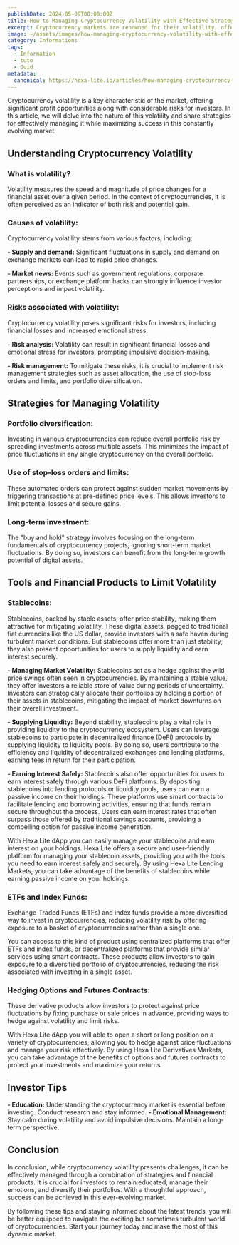 ```yaml
---
publishDate: 2024-05-09T00:00:00Z
title: How to Managing Cryptocurrency Volatility with Effective Strategies and Solutions
excerpt: Cryptocurrency markets are renowned for their volatility, offering both lucrative opportunities and significant risks. In this comprehensive guide, explore key strategies to manage volatility successfully.
image: ~/assets/images/how-managing-cryptocurrency-volatility-with-effective-strategies-solutions.png
category: Informations
tags:
  - Information
  - tuto
  - Guid
metadata:
  canonical: https://hexa-lite.io/articles/how-managing-cryptocurrency-volatility-with-effective-strategies-solutions
---
```


Cryptocurrency volatility is a key characteristic of the market, offering significant profit opportunities along with considerable risks for investors. In this article, we will delve into the nature of this volatility and share strategies for effectively managing it while maximizing success in this constantly evolving market.

## Understanding Cryptocurrency Volatility

### What is volatility?

Volatility measures the speed and magnitude of price changes for a financial asset over a given period. In the context of cryptocurrencies, it is often perceived as an indicator of both risk and potential gain.

### Causes of volatility:

Cryptocurrency volatility stems from various factors, including:

**- Supply and demand:** Significant fluctuations in supply and demand on exchange markets can lead to rapid price changes.

**- Market news:** Events such as government regulations, corporate partnerships, or exchange platform hacks can strongly influence investor perceptions and impact volatility.

### Risks associated with volatility:

Cryptocurrency volatility poses significant risks for investors, including financial losses and increased emotional stress.

**- Risk analysis:** Volatility can result in significant financial losses and emotional stress for investors, prompting impulsive decision-making.

**- Risk management:** To mitigate these risks, it is crucial to implement risk management strategies such as asset allocation, the use of stop-loss orders and limits, and portfolio diversification.

## Strategies for Managing Volatility

### Portfolio diversification:

Investing in various cryptocurrencies can reduce overall portfolio risk by spreading investments across multiple assets. This minimizes the impact of price fluctuations in any single cryptocurrency on the overall portfolio.

### Use of stop-loss orders and limits:

These automated orders can protect against sudden market movements by triggering transactions at pre-defined price levels. This allows investors to limit potential losses and secure gains.

### Long-term investment:

The "buy and hold" strategy involves focusing on the long-term fundamentals of cryptocurrency projects, ignoring short-term market fluctuations. By doing so, investors can benefit from the long-term growth potential of digital assets.

## Tools and Financial Products to Limit Volatility

### Stablecoins:

Stablecoins, backed by stable assets, offer price stability, making them attractive for mitigating volatility.
These digital assets, pegged to traditional fiat currencies like the US dollar, provide investors with a safe haven during turbulent market conditions. But stablecoins offer more than just stability; they also present opportunities for users to supply liquidity and earn interest securely.

**- Managing Market Volatility:** Stablecoins act as a hedge against the wild price swings often seen in cryptocurrencies. By maintaining a stable value, they offer investors a reliable store of value during periods of uncertainty. Investors can strategically allocate their portfolios by holding a portion of their assets in stablecoins, mitigating the impact of market downturns on their overall investment.

**- Supplying Liquidity:** Beyond stability, stablecoins play a vital role in providing liquidity to the cryptocurrency ecosystem. Users can leverage stablecoins to participate in decentralized finance (DeFi) protocols by supplying liquidity to liquidity pools. By doing so, users contribute to the efficiency and liquidity of decentralized exchanges and lending platforms, earning fees in return for their participation.

**- Earning Interest Safely:** Stablecoins also offer opportunities for users to earn interest safely through various DeFi platforms. By depositing stablecoins into lending protocols or liquidity pools, users can earn a passive income on their holdings. These platforms use smart contracts to facilitate lending and borrowing activities, ensuring that funds remain secure throughout the process. Users can earn interest rates that often surpass those offered by traditional savings accounts, providing a compelling option for passive income generation.

With Hexa Lite dApp you can easily manage your stablecoins and earn interest on your holdings. Hexa Lite offers a secure and user-friendly platform for managing your stablecoin assets, providing you with the tools you need to earn interest safely and securely. By using Hexa Lite Lending Markets, you can take advantage of the benefits of stablecoins while earning passive income on your holdings.

### ETFs and Index Funds:

Exchange-Traded Funds (ETFs) and index funds provide a more diversified way to invest in cryptocurrencies, reducing volatility risk by offering exposure to a basket of cryptocurrencies rather than a single one.

You can access to this kind of product using centralized platforms that offer ETFs and index funds, or decentralized platforms that provide similar services using smart contracts. These products allow investors to gain exposure to a diversified portfolio of cryptocurrencies, reducing the risk associated with investing in a single asset.

### Hedging Options and Futures Contracts:

These derivative products allow investors to protect against price fluctuations by fixing purchase or sale prices in advance, providing ways to hedge against volatility and limit risks. 

With Hexa Lite dApp you will able to open a short or long position on a variety of cryptocurrencies, allowing you to hedge against price fluctuations and manage your risk effectively. By using Hexa Lite Derivatives Markets, you can take advantage of the benefits of options and futures contracts to protect your investments and maximize your returns.

## Investor Tips

**- Education:** Understanding the cryptocurrency market is essential before investing. Conduct research and stay informed.
**- Emotional Management:** Stay calm during volatility and avoid impulsive decisions. Maintain a long-term perspective.

## Conclusion

In conclusion, while cryptocurrency volatility presents challenges, it can be effectively managed through a combination of strategies and financial products. It is crucial for investors to remain educated, manage their emotions, and diversify their portfolios. With a thoughtful approach, success can be achieved in this ever-evolving market.

By following these tips and staying informed about the latest trends, you will be better equipped to navigate the exciting but sometimes turbulent world of cryptocurrencies. Start your journey today and make the most of this dynamic market. 